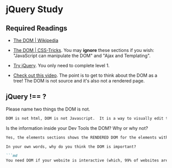 # jQuery Study

## Required Readings

-   [The DOM | Wikipedia](https://en.wikipedia.org/wiki/Document_Object_Model)

-   [The DOM | CSS-Tricks](https://css-tricks.com/dom/). You may **ignore**
    these sections if you wish: "JavaScript can manipulate the DOM" and "Ajax
    and Templating".

-   [Try jQuery](http://try.jquery.com/). You only need to complete level 1.

-   [Check out this video](https://www.youtube.com/watch?v=n1cKlKM3jYI). The
point is to get to think about the DOM as a tree! The DOM is not source and
it's also not a rendered page.

## jQuery !== ?

Please name two things the DOM is not.

```md
DOM is not html, DOM is not Javascript.  It is a way to visually edit those things and load them into a web browser.
```

Is the information inside your Dev Tools the DOM? Why or why not?

```md
Yes, the elements sections shows the RENDERED DOM for the elements within a page.  It shows the 'tree' of the nodes of those elements.  You can edit it but never save it.  Whis is what DOM is.  A tool to see what happens when you do this or that.```

In your own words, why do you think the DOM is important?

```md
You need DOM if your website is interactive (which, 99% of websites are) otherwise you wouldn't be able to keep track of those interactions and their consequences (value? usability?)  It organizes very large things into a workable model.
```
